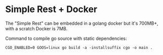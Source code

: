 # Simple Rest + Docker
The "Simple Rest" can be embedded in a golang docker but it's 700MB+, with a scratch Docker is 7MB.

Command to compile go source with static dependencies:

```
CGO_ENABLED=0 GOOS=linux go build -a -installsuffix cgo -o main .
```